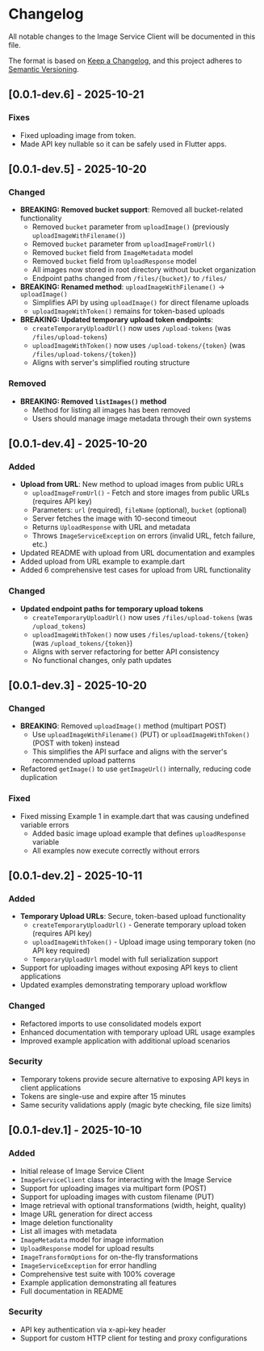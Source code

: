 # Changelog

All notable changes to the Image Service Client will be documented in this file.

The format is based on [Keep a Changelog](https://keepachangelog.com/en/1.0.0/),
and this project adheres to [Semantic Versioning](https://semver.org/spec/v2.0.0.html).


## [0.0.1-dev.6] - 2025-10-21

### Fixes
- Fixed uploading image from token.
- Made API key nullable so it can be safely used in Flutter apps.

## [0.0.1-dev.5] - 2025-10-20

### Changed

- **BREAKING: Removed bucket support**: Removed all bucket-related functionality
  - Removed `bucket` parameter from `uploadImage()` (previously `uploadImageWithFilename()`)
  - Removed `bucket` parameter from `uploadImageFromUrl()`
  - Removed `bucket` field from `ImageMetadata` model
  - Removed `bucket` field from `UploadResponse` model
  - All images now stored in root directory without bucket organization
  - Endpoint paths changed from `/files/{bucket}/` to `/files/`
- **BREAKING: Renamed method**: `uploadImageWithFilename()` → `uploadImage()`
  - Simplifies API by using `uploadImage()` for direct filename uploads
  - `uploadImageWithToken()` remains for token-based uploads
- **BREAKING: Updated temporary upload token endpoints**:
  - `createTemporaryUploadUrl()` now uses `/upload-tokens` (was `/files/upload-tokens`)
  - `uploadImageWithToken()` now uses `/upload-tokens/{token}` (was `/files/upload-tokens/{token}`)
  - Aligns with server's simplified routing structure

### Removed

- **BREAKING: Removed `listImages()` method**
  - Method for listing all images has been removed
  - Users should manage image metadata through their own systems

## [0.0.1-dev.4] - 2025-10-20

### Added

- **Upload from URL**: New method to upload images from public URLs
  - `uploadImageFromUrl()` - Fetch and store images from public URLs (requires API key)
  - Parameters: `url` (required), `fileName` (optional), `bucket` (optional)
  - Server fetches the image with 10-second timeout
  - Returns `UploadResponse` with URL and metadata
  - Throws `ImageServiceException` on errors (invalid URL, fetch failure, etc.)
- Updated README with upload from URL documentation and examples
- Added upload from URL example to example.dart
- Added 6 comprehensive test cases for upload from URL functionality

### Changed

- **Updated endpoint paths for temporary upload tokens**
  - `createTemporaryUploadUrl()` now uses `/files/upload-tokens` (was `/upload_tokens`)
  - `uploadImageWithToken()` now uses `/files/upload-tokens/{token}` (was `/upload_tokens/{token}`)
  - Aligns with server refactoring for better API consistency
  - No functional changes, only path updates

## [0.0.1-dev.3] - 2025-10-20

### Changed

- **BREAKING**: Removed `uploadImage()` method (multipart POST)
  - Use `uploadImageWithFilename()` (PUT) or `uploadImageWithToken()` (POST with token) instead
  - This simplifies the API surface and aligns with the server's recommended upload patterns
- Refactored `getImage()` to use `getImageUrl()` internally, reducing code duplication

### Fixed

- Fixed missing Example 1 in example.dart that was causing undefined variable errors
  - Added basic image upload example that defines `uploadResponse` variable
  - All examples now execute correctly without errors

## [0.0.1-dev.2] - 2025-10-11

### Added

- **Temporary Upload URLs**: Secure, token-based upload functionality
  - `createTemporaryUploadUrl()` - Generate temporary upload token (requires API key)
  - `uploadImageWithToken()` - Upload image using temporary token (no API key required)
  - `TemporaryUploadUrl` model with full serialization support
- Support for uploading images without exposing API keys to client applications
- Updated examples demonstrating temporary upload workflow

### Changed

- Refactored imports to use consolidated models export
- Enhanced documentation with temporary upload URL usage examples
- Improved example application with additional upload scenarios

### Security

- Temporary tokens provide secure alternative to exposing API keys in client applications
- Tokens are single-use and expire after 15 minutes
- Same security validations apply (magic byte checking, file size limits)

## [0.0.1-dev.1] - 2025-10-10

### Added

- Initial release of Image Service Client
- `ImageServiceClient` class for interacting with the Image Service
- Support for uploading images via multipart form (POST)
- Support for uploading images with custom filename (PUT)
- Image retrieval with optional transformations (width, height, quality)
- Image URL generation for direct access
- Image deletion functionality
- List all images with metadata
- `ImageMetadata` model for image information
- `UploadResponse` model for upload results
- `ImageTransformOptions` for on-the-fly transformations
- `ImageServiceException` for error handling
- Comprehensive test suite with 100% coverage
- Example application demonstrating all features
- Full documentation in README

### Security

- API key authentication via x-api-key header
- Support for custom HTTP client for testing and proxy configurations
